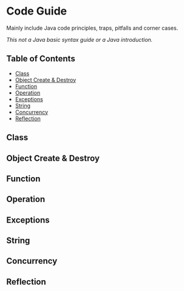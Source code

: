 # Code Guide

Mainly include Java code principles, traps, pitfalls and corner cases.

*This not a Java basic syntax guide or a Java introduction.*

## Table of Contents

* [Class](#class)
* [Object Create & Destroy](#object-create--destroy)
* [Function](#function)
* [Operation](#operation)
* [Exceptions](#exceptions)
* [String](#string)
* [Concurrency](#concurrency)
* [Reflection](#reflection)

## Class

## Object Create & Destroy

## Function

## Operation

## Exceptions

## String

## Concurrency

## Reflection

